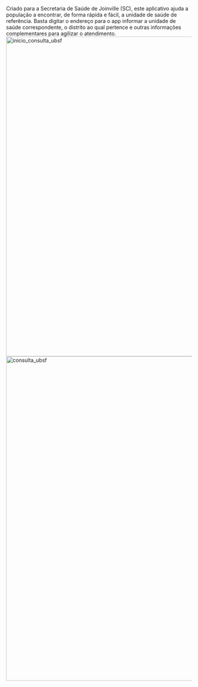 Criado para a Secretaria de Saúde de Joinville (SC), 
este aplicativo ajuda a população a encontrar, de forma rápida e fácil, a unidade de saúde de referência. 
Basta digitar o endereço para o app informar a unidade de saúde correspondente,
o distrito ao qual pertence e outras informações complementares para agilizar o atendimento.
<img width="931" height="868" alt="inicio_consulta_ubsf" src="https://github.com/user-attachments/assets/dd9a8dd5-ae7a-4863-b839-f7cf52c509ff" />
<img width="787" height="881" alt="consulta_ubsf" src="https://github.com/user-attachments/assets/16497c13-b20b-4796-b1f0-96be9af83e59" />
